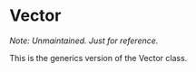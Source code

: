 # Vector

*Note: Unmaintained. Just for reference.*

This is the generics version of the Vector class.